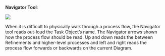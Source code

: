 **Navigator Tool**:

![](https://github.com/SemTalkOnline/SemTalkOnline_EN/blob/main/images/Navigator.png)

When it is difficult to physically walk through a process flow, the Navigator tool reads out-loud the Task Object’s name. The Navigator arrows shown how the process flow should be read. Up and down reads the between Refinements and higher-level processes and left and right reads the process flow forwards or backwards on the current Diagram. 